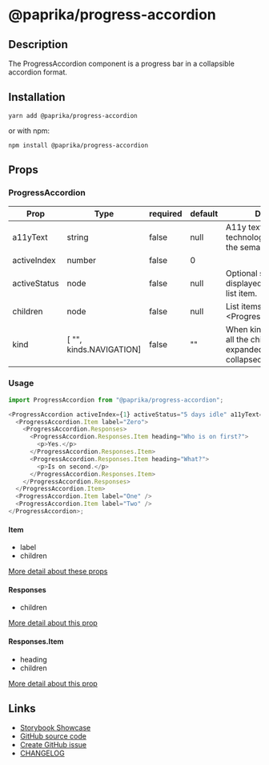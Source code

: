 <!-- start: Autogenerated - do not modify -->

# @paprika/progress-accordion

## Description

The ProgressAccordion component is a progress bar in a collapsible accordion format.

## Installation

```
yarn add @paprika/progress-accordion
```

or with npm:

```
npm install @paprika/progress-accordion
```

## Props

### ProgressAccordion

| Prop         | Type                    | required | default | Description                                                                      |
| ------------ | ----------------------- | -------- | ------- | -------------------------------------------------------------------------------- |
| a11yText     | string                  | false    | null    | A11y text for assistive technologies to descibe the semantic list.               |
| activeIndex  | number                  | false    | 0       |                                                                                  |
| activeStatus | node                    | false    | null    | Optional status text to be displayed with the active list item.                  |
| children     | node                    | false    | null    | List items (must be of type <ProgressAccordion.Item>.                            |
| kind         | [ "", kinds.NAVIGATION] | false    | ""      | When kind is "navigation", all the children are expanded and cannot be collapsed |

<!-- end: Autogenerated - do not modify -->
<!-- content -->

### Usage

```js
import ProgressAccordion from "@paprika/progress-accordion";

<ProgressAccordion activeIndex={1} activeStatus="5 days idle" a11yText="Responses">
  <ProgressAccordion.Item label="Zero">
    <ProgressAccordion.Responses>
      <ProgressAccordion.Responses.Item heading="Who is on first?">
        <p>Yes.</p>
      </ProgressAccordion.Responses.Item>
      <ProgressAccordion.Responses.Item heading="What?">
        <p>Is on second.</p>
      </ProgressAccordion.Responses.Item>
    </ProgressAccordion.Responses>
  </ProgressAccordion.Item>
  <ProgressAccordion.Item label="One" />
  <ProgressAccordion.Item label="Two" />
</ProgressAccordion>;
```

#### Item

- label
- children

[More detail about these props](https://github.com/acl-services/paprika/blob/master/packages/ProgressAccordion/src/components/Item/Item.js)

#### Responses

- children

[More detail about this prop](https://github.com/acl-services/paprika/blob/master/packages/ProgressAccordion/src/components/Responses/Responses.js)

#### Responses.Item

- heading
- children

[More detail about this prop](https://github.com/acl-services/paprika/blob/master/packages/ProgressAccordion/src/components/Responses/Item.js)

<!-- eoContent -->

## Links

- [Storybook Showcase](https://paprika.highbond.com/?path=/story/navigation-progressaccordion--showcase)
- [GitHub source code](https://github.com/acl-services/paprika/tree/master/packages/ProgressAccordion/src)
- [Create GitHub issue](https://github.com/acl-services/paprika/issues/new?label=[]&title=@paprika/progress-accordion%20[help]:%20your%20short%20description&body=%0A%23%20Help%20wanted%0A%0A%23%23%20Please%20write%20your%20question.%0A*A%20clear%20and%20concise%20description%20of%20what%20the%20question%20is*%0A%0A%23%23%20Additional%20context%0A*Add%20any%20other%20context%20or%20screenshots%20about%20your%20question%20here.*%0A)
- [CHANGELOG](https://github.com/acl-services/paprika/tree/master/packages/ProgressAccordion/CHANGELOG.md)
